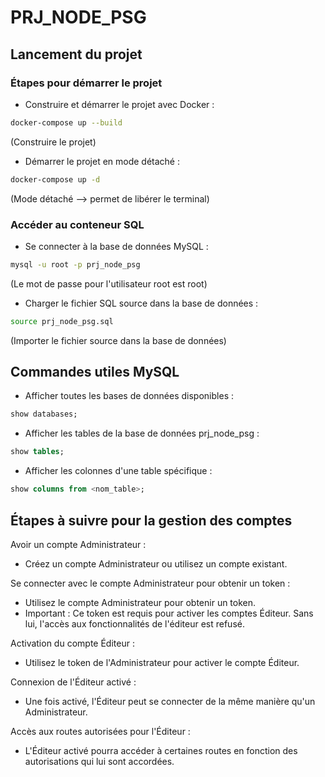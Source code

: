 # PRJ_NODE_PSG

## Lancement du projet

### Étapes pour démarrer le projet

- Construire et démarrer le projet avec Docker :
```bash
docker-compose up --build
```
(Construire le projet)

- Démarrer le projet en mode détaché :
```bash
docker-compose up -d
```
(Mode détaché --> permet de libérer le terminal)

### Accéder au conteneur SQL

- Se connecter à la base de données MySQL :
```bash
mysql -u root -p prj_node_psg
```
(Le mot de passe pour l'utilisateur root est root)

- Charger le fichier SQL source dans la base de données :
```bash
source prj_node_psg.sql
```
(Importer le fichier source dans la base de données)

## Commandes utiles MySQL

- Afficher toutes les bases de données disponibles :
```sql
show databases;
```

- Afficher les tables de la base de données prj_node_psg :
```sql
show tables;
```

- Afficher les colonnes d'une table spécifique :
```sql
show columns from <nom_table>;
```

## Étapes à suivre pour la gestion des comptes

Avoir un compte Administrateur :
- Créez un compte Administrateur ou utilisez un compte existant.

Se connecter avec le compte Administrateur pour obtenir un token :
- Utilisez le compte Administrateur pour obtenir un token.
- Important : Ce token est requis pour activer les comptes Éditeur. Sans lui, l'accès aux fonctionnalités de l'éditeur est refusé.

Activation du compte Éditeur :
- Utilisez le token de l'Administrateur pour activer le compte Éditeur.

Connexion de l'Éditeur activé :
- Une fois activé, l'Éditeur peut se connecter de la même manière qu'un Administrateur.

Accès aux routes autorisées pour l'Éditeur :
- L'Éditeur activé pourra accéder à certaines routes en fonction des autorisations qui lui sont accordées.

